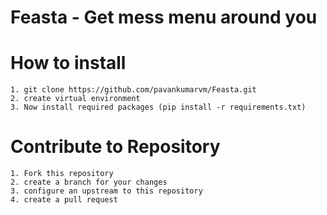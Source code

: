 # Feasta - Get mess menu around you

# How to install
```
1. git clone https://github.com/pavankumarvm/Feasta.git
2. create virtual environment
3. Now install required packages (pip install -r requirements.txt)

```
# Contribute to Repository
```
1. Fork this repository
2. create a branch for your changes
3. configure an upstream to this repository
4. create a pull request 
